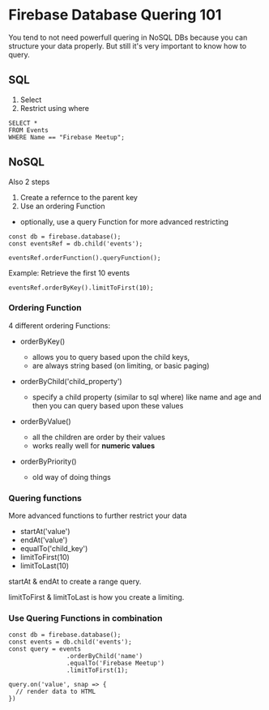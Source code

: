 # Firebase Database Quering 101

You tend to not need powerfull quering in NoSQL DBs because you can structure your data properly. But still it's very important to know how to query.

## SQL
1. Select 
2. Restrict using where

```
SELECT *
FROM Events
WHERE Name == "Firebase Meetup";
```

## NoSQL

Also 2 steps

1. Create a refernce to the parent key
2. Use an ordering Function
  * optionally, use a query Function for more advanced restricting

```
const db = firebase.database();
const eventsRef = db.child('events');

eventsRef.orderFunction().queryFunction();
```

Example: Retrieve the first 10 events

```
eventsRef.orderByKey().limitToFirst(10);
```

### Ordering Function

4 different ordering Functions:

* orderByKey()
  * allows you to query based upon the child keys, 
  * are always string based (on limiting, or basic paging)

* orderByChild('child_property')
  * specify a child property (similar to sql where) like name and age and then you can query based upon these values

* orderByValue()
  * all the children are order by their values
  * works really well for **numeric values**

* orderByPriority()
  * old way of doing things



### Quering functions

More advanced functions to further restrict your data

* startAt('value')
* endAt('value')
* equalTo('child_key')
* limitToFirst(10)
* limitToLast(10)

startAt & endAt to create a range query.

limitToFirst & limitToLast is how you create a limiting.

### Use Quering Functions in combination

```
const db = firebase.database();
const events = db.child('events');
const query = events
                .orderByChild('name')
                .equalTo('Firebase Meetup')
                .limitToFirst(1);

query.on('value', snap => {
  // render data to HTML
})
```
